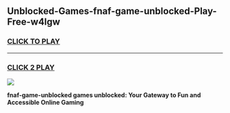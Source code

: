 
## Unblocked-Games-fnaf-game-unblocked-Play-Free-w4lgw
<h3>
<a href="https://premium76.site?title=fnaf-game-unblocked&ref=19M">CLICK TO PLAY</a></h3>
<hr>

<h3>
<a href="https://premium76.site?title=fnaf-game-unblocked&ref=19M">CLICK 2 PLAY</a>
  
</h3>

<a href="https://premium76.site?title=fnaf-game-unblocked&ref=19M"><img src="https://clearcache.store/games.png"></a>


**fnaf-game-unblocked games unblocked: Your Gateway to Fun and Accessible Online Gaming**
